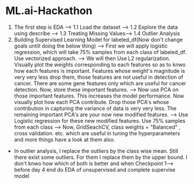 # ML.ai-Hackathon

1. The first step is EDA --> 1.1 Load the dataset --> 1.2 Explore the data using describe --> 1.3 Treating Missing Values--> 1.4 Outlier Analysis
2. Building Supervised Learning Model for labeled_df(Now don't change goals untill doing the below thing)
 --> First we will apply logistic regression, which will take 75% samples from each class of labeled_df. Use vectorized approach.
 --> We will then Use L2 regularization. Visually plot the weights corresponding to each features so as to knwo how each features is important. Features whose weight's magnitude is very very less drop them, those features are not useful in detection of cancer. There are some gene features only which are useful for cancer detection. Now, store these important features.
 --> Now use PCA on those important features. This increases the model performance. Now visually plot how each PCA contribute. Drop those PCA's whose contribution in capturing the variance of data is very very less. The remaining important PCA's are your now new modified features.
 --> Use Logistic regression for these new modified features. Use 75% samples from each class
 --> Now, GridSeachCV, class weights = "Balanced" , cross validation. etc. which are useful in tuning the hyperparameters and more things have a look at them also.

   







* In outlier analysis, I replace the outliers by the class wise mean. Still there exist some outliers. For them I replace them by the upper bound. I don't knwo how which of both is better and when
Checkpoint 1--> before day 4 end do EDA of unsupervised and complete supervise model
